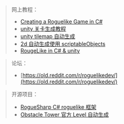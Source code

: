 > 网上教程：
>
> - [Creating a Roguelike Game in C#](https://roguesharp.wordpress.com/)
> - [unity 关卡生成教程](https://gamedevacademy.org/complete-guide-to-procedural-level-generation-in-unity-part-1/)
> - [unity tilemap 自动生成](https://blog.unity.com/technology/procedural-patterns-you-can-use-with-tilemaps-part-i)
> - [2d 自动生成使用 scriptableObjects](https://www.gamedeveloper.com/design/2d-procedural-generation-in-unity-with-scriptableobjects)
> - [RougeLike in C# & unity](https://tilcode.blog/2019/06/23/roguelike-c-in-unity-2-13-the-generic-entity-the-render-functions-and-the-map/)

> 论坛：
>
> - [https://old.reddit.com/r/roguelikedev/](https://old.reddit.com/r/roguelikedev/)

> 开源项目：
>
> - [RogueSharp C# roguelike 框架](https://github.com/FaronBracy/RogueSharp)
> - [Obstacle Tower 官方 Level 自动生成](https://github.com/Unity-Technologies/obstacle-tower-source)
